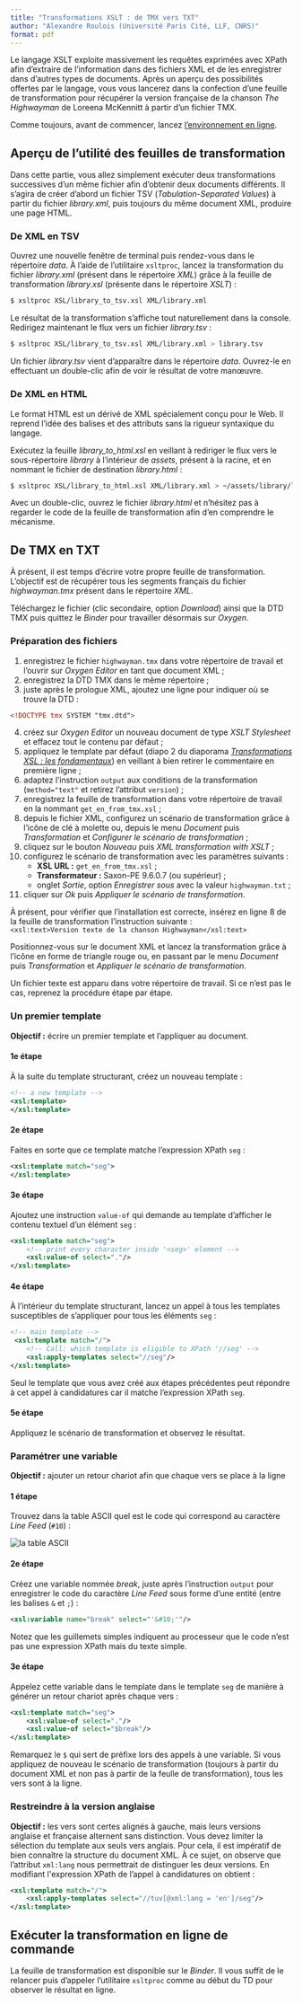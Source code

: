```yaml
---
title: "Transformations XSLT : de TMX vers TXT"
author: "Alexandre Roulois (Université Paris Cité, LLF, CNRS)"
format: pdf
---
```


Le langage XSLT exploite massivement les requêtes exprimées avec XPath afin d’extraire de l’information dans des fichiers XML et de les enregistrer dans d’autres types de documents. Après un aperçu des possibilités offertes par le langage, vous vous lancerez dans la confection d’une feuille de transformation pour récupérer la version française de la chanson *The Highwayman* de Loreena McKennitt à partir d’un fichier TMX.

Comme toujours, avant de commencer, lancez [l’environnement en ligne](https://mybinder.org/v2/gh/Alex-bzh/python-M2ILTS/main).

## Aperçu de l’utilité des feuilles de transformation

Dans cette partie, vous allez simplement exécuter deux transformations successives d’un même fichier afin d’obtenir deux documents différents. Il s’agira de créer d’abord un fichier TSV (*Tabulation-Separated Values*) à partir du fichier *library.xml*, puis toujours du même document XML, produire une page HTML.

### De XML en TSV

Ouvrez une nouvelle fenêtre de terminal puis rendez-vous dans le répertoire *data*. À l’aide de l’utilitaire `xsltproc`, lancez la transformation du fichier *library.xml* (présent dans le répertoire *XML*) grâce à la feuille de transformation *library.xsl* (présente dans le répertoire *XSLT*) :

```bash
$ xsltproc XSL/library_to_tsv.xsl XML/library.xml
```

Le résultat de la transformation s’affiche tout naturellement dans la console. Redirigez maintenant le flux vers un fichier *library.tsv* :

```bash
$ xsltproc XSL/library_to_tsv.xsl XML/library.xml > library.tsv
```

Un fichier *library.tsv* vient d’apparaître dans le répertoire *data*. Ouvrez-le en effectuant un double-clic afin de voir le résultat de votre manœuvre.

### De XML en HTML

Le format HTML est un dérivé de XML spécialement conçu pour le Web. Il reprend l’idée des balises et des attributs sans la rigueur syntaxique du langage.

Exécutez la feuille *library_to_html.xsl* en veillant à rediriger le flux vers le sous-répertoire *library* à l’intérieur de *assets*, présent à la racine, et en nommant le fichier de destination *library.html* :

```bash
$ xsltproc XSL/library_to_html.xsl XML/library.xml > ~/assets/library/library.html
```

Avec un double-clic, ouvrez le fichier *library.html* et n’hésitez pas à regarder le code de la feuille de transformation afin d’en comprendre le mécanisme.

## De TMX en TXT

À présent, il est temps d’écrire votre propre feuille de transformation. L’objectif est de récupérer tous les segments français du fichier *highwayman.tmx* présent dans le répertoire *XML*.

Téléchargez le fichier (clic secondaire, option *Download*) ainsi que la DTD TMX puis quittez le *Binder* pour travailler désormais sur *Oxygen*.

### Préparation des fichiers

1. enregistrez le fichier `highwayman.tmx` dans votre répertoire de travail et l’ouvrir sur *Oxygen Editor* en tant que document XML ;
2. enregistrez la DTD TMX dans le même répertoire ;
3. juste après le prologue XML, ajoutez une ligne pour indiquer où se trouve la DTD :
```xml
<!DOCTYPE tmx SYSTEM "tmx.dtd">
```
4. créez sur *Oxygen Editor* un nouveau document de type *XSLT Stylesheet* et effacez tout le contenu par défaut ;
5. appliquez le template par défaut (diapo 2 du diaporama [*Transformations XSL : les fondamentaux*](https://materials.roulois.fr/56,transformations-xsl-les-fondamentaux.html#2)) en veillant à bien retirer le commentaire en première ligne ;
6. adaptez l’instruction `output` aux conditions de la transformation (`method="text"` et retirez l’attribut `version`) ;
7. enregistrez la feuille de transformation dans votre répertoire de travail en la nommant `get_en_from_tmx.xsl` ;
8. depuis le fichier XML, configurez un scénario de transformation grâce à l’icône de clé à molette ou, depuis le menu *Document* puis *Transformation* et *Configurer le scénario de transformation* ;
9. cliquez sur le bouton *Nouveau* puis *XML transformation with XSLT* ;
10. configurez le scénario de transformation avec les paramètres suivants :
	- **XSL URL :** `get_en_from_tmx.xsl` ;
	- **Transformateur :** Saxon-PE 9.6.0.7 (ou supérieur) ;
	- onglet *Sortie*, option *Enregistrer sous* avec la valeur `highwayman.txt` ;
11. cliquer sur *Ok* puis *Appliquer le scénario de transformation*.

À présent, pour vérifier que l’installation est correcte, insérez en ligne 8 de la feuille de transformation l’instruction suivante :  
`<xsl:text>Version texte de la chanson Highwayman</xsl:text>`

Positionnez-vous sur le document XML et lancez la transformation grâce à l’icône en forme de triangle rouge ou, en passant par le menu *Document* puis *Transformation* et *Appliquer le scénario de transformation*.

Un fichier texte est apparu dans votre répertoire de travail. Si ce n’est pas le cas, reprenez la procédure étape par étape.

### Un premier template

**Objectif :** écrire un premier template et l’appliquer au document.

#### 1e étape

À la suite du template structurant, créez un nouveau template :

```xml
<!-- a new template -->
<xsl:template>
</xsl:template>
```

#### 2e étape

Faites en sorte que ce template matche l’expression XPath `seg` :

```xml
<xsl:template match="seg">
</xsl:template>
```

#### 3e étape

Ajoutez une instruction `value-of` qui demande au template d’afficher le contenu textuel d’un élément `seg` :

```xml
<xsl:template match="seg">
	<!-- print every character inside '<seg>' element -->
	<xsl:value-of select="."/>
</xsl:template>
```

#### 4e étape

À l’intérieur du template structurant, lancez un appel à tous les templates susceptibles de s’appliquer pour tous les éléments `seg` :

```xml
<!-- main template -->
 <xsl:template match="/">
	<!-- Call: which template is eligible to XPath '//seg' -->
	<xsl:apply-templates select="//seg"/>
</xsl:template>
```

Seul le template que vous avez créé aux étapes précédentes peut répondre à cet appel à candidatures car il matche l’expression XPath `seg`.

#### 5e étape

Appliquez le scénario de transformation et observez le résultat.

### Paramétrer une variable

**Objectif :** ajouter un retour chariot afin que chaque vers se place à la ligne

#### 1 étape

Trouvez dans la table ASCII quel est le code qui correspond au caractère *Line Feed* (`#10`) :

![la table ASCII](images/ascii-table.png)

#### 2e étape

Créez une variable nommée *break*, juste après l’instruction `output` pour enregistrer le code du caractère *Line Feed* sous forme d’une entité (entre les balises `&` et `;`) :
```xml
<xsl:variable name="break" select="'&#10;'"/>
```

Notez que les guillemets simples indiquent au processeur que le code n’est pas une expression XPath mais du texte simple.

#### 3e étape

Appelez cette variable dans le template dans le template `seg` de manière à générer un retour chariot après chaque vers :

```xml
<xsl:template match="seg">
	<xsl:value-of select="."/>
	<xsl:value-of select="$break"/>
</xsl:template>
```

Remarquez le `$` qui sert de préfixe lors des appels à une variable. Si vous appliquez de nouveau le scénario de transformation (toujours à partir du document XML et non pas à partir de la feulle de transformation), tous les vers sont à la ligne.

### Restreindre à la version anglaise

**Objectif :** les vers sont certes alignés à gauche, mais leurs versions anglaise et française alternent sans distinction. Vous devez limiter la sélection du template aux seuls vers anglais. Pour cela, il est impératif de bien connaître la structure du document XML. À ce sujet, on observe que l’attribut `xml:lang` nous permettrait de distinguer les deux versions. En modifiant l'expression XPath de l’appel à candidatures on obtient :

```xml
<xsl:template match="/">
	<xsl:apply-templates select="//tuv[@xml:lang = 'en']/seg"/>
</xsl:template>
```
## Exécuter la transformation en ligne de commande

La feuille de transformation est disponible sur le *Binder*. Il vous suffit de le relancer puis d’appeler l’utilitaire `xsltproc` comme au début du TD pour observer le résultat en ligne.
